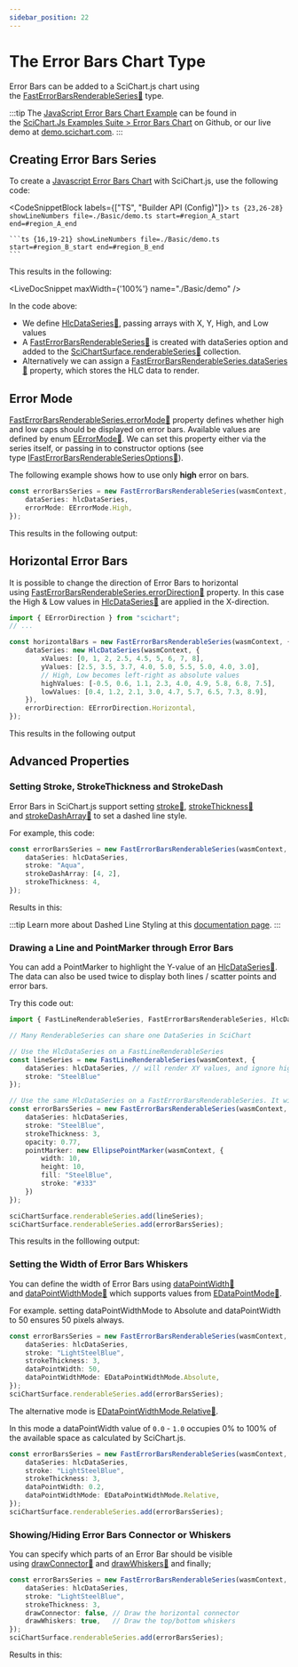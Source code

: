 ```yaml
---
sidebar_position: 22
---
```


# The Error Bars Chart Type

Error Bars can be added to a SciChart.js chart using the [FastErrorBarsRenderableSeries:blue_book:](https://www.scichart.com/documentation/js/current/typedoc/classes/fasterrorbarsrenderableseries.html) type.

:::tip
The [JavaScript Error Bars Chart Example](https://scichart.com/demo/javascript-error-bars-chart) can be found in the [SciChart.Js Examples Suite > Error Bars Chart](https://github.com/ABTSoftware/SciChart.JS.Examples/tree/master/Examples/src/components/Examples/Charts2D/BasicChartTypes/ErrorBarsChart) on Github, or our live demo at [demo.scichart.com](https://scichart.com/demo/javascript/error-bars-chart).
:::

<ChartFromSciChartDemo 
    src="https://www.scichart.com/demo/iframe/error-bars-chart"
    title="Error Bars Series Chart"
/>

## Creating Error Bars Series

To create a [Javascript Error Bars Chart](https://scichart.com/demo/javascript-error-bars-chart) with SciChart.js, use the following code:

<CodeSnippetBlock labels={["TS", "Builder API (Config)"]}>
    ```ts {23,26-28} showLineNumbers file=./Basic/demo.ts start=#region_A_start end=#region_A_end
    ```

    ```ts {16,19-21} showLineNumbers file=./Basic/demo.ts start=#region_B_start end=#region_B_end
    ```
</CodeSnippetBlock>

This results in the following:

<LiveDocSnippet maxWidth={'100%'} name="./Basic/demo" />

In the code above:

*   We define [HlcDataSeries:blue_book:](https://www.scichart.com/documentation/js/current/typedoc/classes/hlcdataseries.html), passing arrays with X, Y, High, and Low values
*   A [FastErrorBarsRenderableSeries:blue_book:](https://www.scichart.com/documentation/js/current/typedoc/classes/fasterrorbarsrenderableseries.html) is created with dataSeries option and added to the [SciChartSurface.renderableSeries:blue_book:](https://www.scichart.com/documentation/js/current/typedoc/classes/scichartsurface.html#renderableseries) collection.
*   Alternatively we can assign a [FastErrorBarsRenderableSeries.dataSeries:blue_book:](https://www.scichart.com/documentation/js/current/typedoc/classes/fasterrorbarsrenderableseries.html#dataseries) property, which stores the HLC data to render.

## Error Mode

[FastErrorBarsRenderableSeries.errorMode:blue_book:](https://www.scichart.com/documentation/js/current/typedoc/classes/fasterrorbarsrenderableseries.html#errormode) property defines whether high and low caps should be displayed on error bars. Available values are defined by enum [EErrorMode:blue_book:](https://www.scichart.com/documentation/js/current/typedoc/enums/eerrormode.html). We can set this property either via the series itself, or passing in to constructor options (see type [IFastErrorBarsRenderableSeriesOptions:blue_book:](https://www.scichart.com/documentation/js/current/typedoc/interfaces/ifasterrorbarsrenderableseriesoptions.html)).

The following example shows how to use only **high** error on bars.

```ts {3} showLineNumbers
const errorBarsSeries = new FastErrorBarsRenderableSeries(wasmContext, {
    dataSeries: hlcDataSeries,
    errorMode: EErrorMode.High,
});
```

This results in the following output:

<CenteredImageWrapper 
    src="https://www.scichart.com/documentation/js/current/images/RenderableSeries_ErrorBars_HighBars.png" 
    title="Error Bars Series with High Error Segments Only"
/>

## Horizontal Error Bars

It is possible to change the direction of Error Bars to horizontal using [FastErrorBarsRenderableSeries.errorDirection:blue_book:](https://www.scichart.com/documentation/js/current/typedoc/classes/fasterrorbarsrenderableseries.html#errordirection) property. In this case the High & Low values in [HlcDataSeries:blue_book:](https://www.scichart.com/documentation/js/current/typedoc/classes/hlcdataseries.html) are applied in the X-direction.

```ts {9-10,12} showLineNumbers
import { EErrorDirection } from "scichart";
// ...

const horizontalBars = new FastErrorBarsRenderableSeries(wasmContext, {
    dataSeries: new HlcDataSeries(wasmContext, {
        xValues: [0, 1, 2, 2.5, 4.5, 5, 6, 7, 8],
        yValues: [2.5, 3.5, 3.7, 4.0, 5.0, 5.5, 5.0, 4.0, 3.0],
        // High, Low becomes left-right as absolute values
        highValues: [-0.5, 0.6, 1.1, 2.3, 4.0, 4.9, 5.8, 6.8, 7.5],
        lowValues: [0.4, 1.2, 2.1, 3.0, 4.7, 5.7, 6.5, 7.3, 8.9],
    }),
    errorDirection: EErrorDirection.Horizontal,
});
```

This results in the following output

<CenteredImageWrapper 
    src="https://www.scichart.com/documentation/js/current/images/RenderableSeries_HorizontalErrorBars.png" 
    title="Horizontal ErrorBars"
/>

## Advanced Properties

### Setting Stroke, StrokeThickness and StrokeDash

Error Bars in SciChart.js support setting [stroke:blue_book:](https://www.scichart.com/documentation/js/current/typedoc/classes/fasterrorbarsrenderableseries.html#stroke), [strokeThickness:blue_book:](https://www.scichart.com/documentation/js/current/typedoc/classes/fasterrorbarsrenderableseries.html#strokethickness) and [strokeDashArray:blue_book:](https://www.scichart.com/documentation/js/current/typedoc/classes/fasterrorbarsrenderableseries.html#strokeddasharray) to set a dashed line style.

For example, this code:

```ts showLineNumbers
const errorBarsSeries = new FastErrorBarsRenderableSeries(wasmContext, {
    dataSeries: hlcDataSeries,
    stroke: "Aqua",
    strokeDashArray: [4, 2],
    strokeThickness: 4,
});
```

Results in this:

<CenteredImageWrapper 
    src="https://www.scichart.com/documentation/js/current/images/RenderableSeries_ErrorBars_DashedLines.png"
    title="Advanced properties on Error Bars - stroke, strokeThickness, strokeDashArray"
/>

:::tip
Learn more about Dashed Line Styling at this [documentation page](/2d-charts/styling-and-theming/style-chart-parts-in-code).
:::

### Drawing a Line and PointMarker through Error Bars

You can add a PointMarker to highlight the Y-value of an [HlcDataSeries:blue_book:](https://www.scichart.com/documentation/js/current/typedoc/classes/hlcdataseries.html). The data can also be used twice to display both lines / scatter points and error bars.

Try this code out:

```ts {3,7,13,17-22} showLineNumbers
import { FastLineRenderableSeries, FastErrorBarsRenderableSeries, HlcDataSeries, EllipsePointMarker  } from "scichart";

// Many RenderableSeries can share one DataSeries in SciChart

// Use the HlcDataSeries on a FastLineRenderableSeries
const lineSeries = new FastLineRenderableSeries(wasmContext, { 
    dataSeries: hlcDataSeries, // will render XY values, and ignore high/low values
    stroke: "SteelBlue" 
});

// Use the same HlcDataSeries on a FastErrorBarsRenderableSeries. It will render high/lows for error bars
const errorBarsSeries = new FastErrorBarsRenderableSeries(wasmContext, {
    dataSeries: hlcDataSeries,
    stroke: "SteelBlue",
    strokeThickness: 3,
    opacity: 0.77,
    pointMarker: new EllipsePointMarker(wasmContext, {
        width: 10,
        height: 10,
        fill: "SteelBlue",
        stroke: "#333"
    })
});

sciChartSurface.renderableSeries.add(lineSeries);
sciChartSurface.renderableSeries.add(errorBarsSeries);
```

This results in the folllowing output:

<CenteredImageWrapper 
    src="https://www.scichart.com/documentation/js/current/images/RenderableSeries_ErrorBars_andLines_PointMarker.png"
    title="Drawing a Line and PointMarkers through Error Bars"
/>

### Setting the Width of Error Bars Whiskers

You can define the width of Error Bars using [dataPointWidth:blue_book:](https://www.scichart.com/documentation/js/current/typedoc/classes/fasterrorbarsrenderableseries.html#datapointwidth) and [dataPointWidthMode:blue_book:](https://www.scichart.com/documentation/js/current/typedoc/classes/fasterrorbarsrenderableseries.html#datapointwidthmode) which supports values from [EDataPointMode:blue_book:](https://www.scichart.com/documentation/js/current/typedoc/enums/edatapointwidthmode.html).

For example. setting dataPointWidthMode to Absolute and dataPointWidth to 50 ensures 50 pixels always.

```ts {6} showLineNumbers
const errorBarsSeries = new FastErrorBarsRenderableSeries(wasmContext, {
    dataSeries: hlcDataSeries,
    stroke: "LightSteelBlue",
    strokeThickness: 3,
    dataPointWidth: 50,
    dataPointWidthMode: EDataPointWidthMode.Absolute,
});
sciChartSurface.renderableSeries.add(errorBarsSeries);
```

<CenteredImageWrapper 
    src="https://www.scichart.com/documentation/js/current/images/RenderableSeries_ErrorBars_ContantWidth.png" 
    title="Setting the Width of Error Bars Whiskers"
/>

The alternative mode is [EDataPointWidthMode.Relative:blue_book:](https://www.scichart.com/documentation/js/current/typedoc/enums/edatapointwidthmode.html). 

In this mode a dataPointWidth value of `0.0` - `1.0` occupies 0% to 100% of the available space as calculated by SciChart.js.

```ts {6} showLineNumbers
const errorBarsSeries = new FastErrorBarsRenderableSeries(wasmContext, {
    dataSeries: hlcDataSeries,
    stroke: "LightSteelBlue",
    strokeThickness: 3,
    dataPointWidth: 0.2,
    dataPointWidthMode: EDataPointWidthMode.Relative,
});
sciChartSurface.renderableSeries.add(errorBarsSeries);
```

<CenteredImageWrapper 
    src="https://www.scichart.com/documentation/js/current/images/RenderableSeries_ErrorBars_RelativeWidth.png"
    title="The Relative Width of Error Bars Whiskers"
/>

### Showing/Hiding Error Bars Connector or Whiskers 

You can specify which parts of an Error Bar should be visible using [drawConnector:blue_book:](https://www.scichart.com/documentation/js/current/typedoc/classes/fasterrorbarsrenderableseries.html#drawconnector) and [drawWhiskers:blue_book:](https://www.scichart.com/documentation/js/current/typedoc/classes/fasterrorbarsrenderableseries.html#drawwhiskers) and finally;

```ts {5-6} showLineNumbers
const errorBarsSeries = new FastErrorBarsRenderableSeries(wasmContext, {
    dataSeries: hlcDataSeries,
    stroke: "LightSteelBlue",
    strokeThickness: 3,
    drawConnector: false, // Draw the horizontal connector
    drawWhiskers: true,   // Draw the top/bottom whiskers
});
sciChartSurface.renderableSeries.add(errorBarsSeries);
```

Results in this:

<CenteredImageWrapper 
    src="https://www.scichart.com/documentation/js/current/images/RenderableSeries_ErrorBars_HidingParts.png" 
    title="Hiding Parts of Error Bars - Connector / Whiskers"
/>